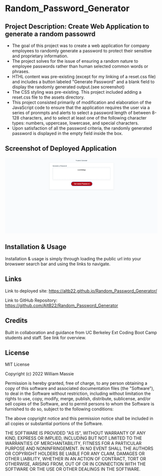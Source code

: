 # Random_Password_Generator

## Project Description: Create Web Application to generate a random passowrd

- The goal of this project was to create a web application for company employees to randomly generate a password to protect their sensitive and proprietary information.
- The project solves for the issue of ensuring a random nature to employee passwords rather than human selected common words or phrases.
- HTHL content was pre-existing (except for my linking of a reset.css file) and includes a button labeled "Generate Password" and a blank field to display the randomly generated output.(see screenshot)
- The CSS styling was pre-existing.  This project included adding a reset.css file to the assets directory.
- This project consisted primarily of modification and elaboration of the JavaScript code to ensure that the application requires the user via a series of pronmpts and alerts to select a password length of between 8-128 characters, and to select at least one of the following character types: numbers, uppercase, lowercase, and special characters.
- Upon satisfaction of all the password criteria, the randomly generated password is displayed in the empty field inside the box.


## Screenshot of Deployed Application

![The Password Generator application displays a red button to "Generate Password".](./Assets/Password_Generator_Screenshot.png)

## Installation & Usage

Installation & usage is simply through loading the public url into your browswer search bar and using the links to navigate.


## Links 

Link to deployed site:
https://altb22.github.io/Random_Password_Generator/

Link to GitHub Repository:
https://github.com/AltB22/Random_Password_Generator


## Credits

Built in collaboration and guidance from UC Berkeley Ext Coding Boot Camp students and staff. See link for overview.


## License

MIT License

Copyright (c) 2022 William Massie

Permission is hereby granted, free of charge, to any person obtaining a copy
of this software and associated documentation files (the "Software"), to deal
in the Software without restriction, including without limitation the rights
to use, copy, modify, merge, publish, distribute, sublicense, and/or sell
copies of the Software, and to permit persons to whom the Software is
furnished to do so, subject to the following conditions:

The above copyright notice and this permission notice shall be included in all
copies or substantial portions of the Software.

THE SOFTWARE IS PROVIDED "AS IS", WITHOUT WARRANTY OF ANY KIND, EXPRESS OR
IMPLIED, INCLUDING BUT NOT LIMITED TO THE WARRANTIES OF MERCHANTABILITY,
FITNESS FOR A PARTICULAR PURPOSE AND NONINFRINGEMENT. IN NO EVENT SHALL THE
AUTHORS OR COPYRIGHT HOLDERS BE LIABLE FOR ANY CLAIM, DAMAGES OR OTHER
LIABILITY, WHETHER IN AN ACTION OF CONTRACT, TORT OR OTHERWISE, ARISING FROM,
OUT OF OR IN CONNECTION WITH THE SOFTWARE OR THE USE OR OTHER DEALINGS IN THE
SOFTWARE.